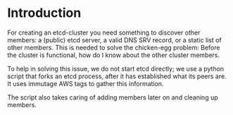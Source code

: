 Introduction
============
For creating an etcd-cluster you need something to discover other members: a (public) etcd server, a valid DNS SRV record, or a static list of other members.
This is needed to solve the chicken-egg problem: Before the cluster is functional, how do I know about the other cluster members.

To help in solving this issue, we do not start etcd directly; we use a python script that forks an etcd process, after it has established what its peers are.
It uses immutage AWS tags to gather this information.

The script also takes caring of adding members later on and cleaning up members.
